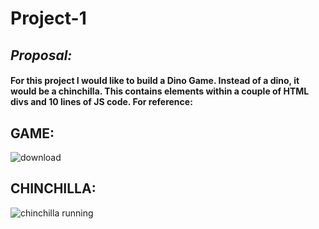 # Project-1

## *Proposal:*

#### For this project I would like to build a Dino Game. Instead of a dino, it would be a chinchilla. This contains elements within a couple of HTML divs and 10 lines of JS code. For reference:

## GAME:
![download](https://user-images.githubusercontent.com/107195049/177011528-3496e062-017f-47db-8ee1-ef578e52f89f.jpg)


## CHINCHILLA:
![chinchilla running](https://user-images.githubusercontent.com/107195049/177011532-40842805-4546-4522-9600-cd862a57ba0c.gif)
